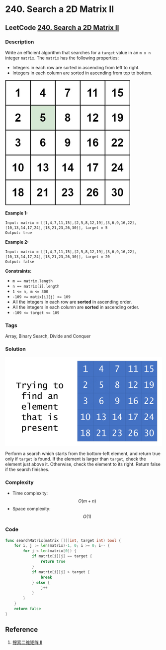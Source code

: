 # 240. Search a 2D Matrix II

## LeetCode [240. Search a 2D Matrix II](https://leetcode-cn.com/problems/search-a-2d-matrix-ii/)

### Description

Write an efficient algorithm that searches for a `target` value in an `m x n` integer `matrix`. The `matrix` has the following properties:

* Integers in each row are sorted in ascending from left to right.
* Integers in each column are sorted in ascending from top to bottom.

![](../.gitbook/assets/image%20%288%29.png)

**Example 1:**

```text
Input: matrix = [[1,4,7,11,15],[2,5,8,12,19],[3,6,9,16,22],[10,13,14,17,24],[18,21,23,26,30]], target = 5
Output: true
```

**Example 2:**

```text
Input: matrix = [[1,4,7,11,15],[2,5,8,12,19],[3,6,9,16,22],[10,13,14,17,24],[18,21,23,26,30]], target = 20
Output: false
```

**Constraints:**

* `m == matrix.length`
* `n == matrix[i].length`
* `1 <= n, m <= 300`
* `-109 <= matix[i][j] <= 109`
* All the integers in each row are **sorted** in ascending order.
* All the integers in each column are **sorted** in ascending order.
* `-109 <= target <= 109`

### Tags

Array, Binary Search, Divide and Conquer

### Solution

![](../.gitbook/assets/ezgif.com-gif-maker.gif)

Perform a search which starts from the bottom-left element, and return true only if `target` is found. If the element is larger than `target`, check the element just above it. Otherwise, check the element to its right. Return false if the search finishes.

### Complexity

* Time complexity: $$O(m+n)$$
* Space complexity: $$O(1)$$

### Code

```go
func searchMatrix(matrix [][]int, target int) bool {
	for i, j := len(matrix)-1, 0; i >= 0; i-- {
		for j < len(matrix[0]) {
			if matrix[i][j] == target {
				return true
			}
			if matrix[i][j] > target {
				break
			} else {
				j++
			}
		}
	}
	return false
}
```

## Reference

1. [搜索二维矩阵 II](https://leetcode-cn.com/problems/search-a-2d-matrix-ii/solution/sou-suo-er-wei-ju-zhen-ii-by-leetcode-2/)



